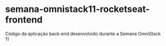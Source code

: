# semana-omnistack11-rocketseat-frontend
Código da aplicação back-end desenvolvido durante a Semana OmniStack 11
